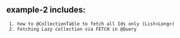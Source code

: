  <h2> example-2 includes:</h2>

 ~~~
  1. how to @CollectionTable to fetch all Ids only (List<Long>)
  2. Fetching Lazy collection via FETCH in @Query
~~~